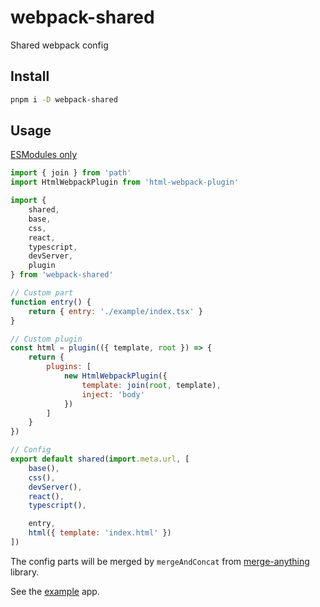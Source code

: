 # webpack-shared

Shared webpack config

## Install

```bash
pnpm i -D webpack-shared
```

## Usage

[ESModules only](https://gist.github.com/sindresorhus/a39789f98801d908bbc7ff3ecc99d99c)

```js
import { join } from 'path'
import HtmlWebpackPlugin from 'html-webpack-plugin'

import {
	shared,
	base,
	css,
	react,
	typescript,
	devServer,
	plugin
} from 'webpack-shared'

// Custom part
function entry() {
	return { entry: './example/index.tsx' }
}

// Custom plugin
const html = plugin(({ template, root }) => {
	return {
		plugins: [
			new HtmlWebpackPlugin({
				template: join(root, template),
				inject: 'body'
			})
		]
	}
})

// Config
export default shared(import.meta.url, [
	base(),
	css(),
	devServer(),
	react(),
	typescript(),

	entry,
	html({ template: 'index.html' })
])
```

The config parts will be merged by `mergeAndConcat` from [merge-anything](https://github.com/mesqueeb/merge-anything) library.

See the [example](https://github.com/mytecor/webpack-shared/blob/main/example) app.
